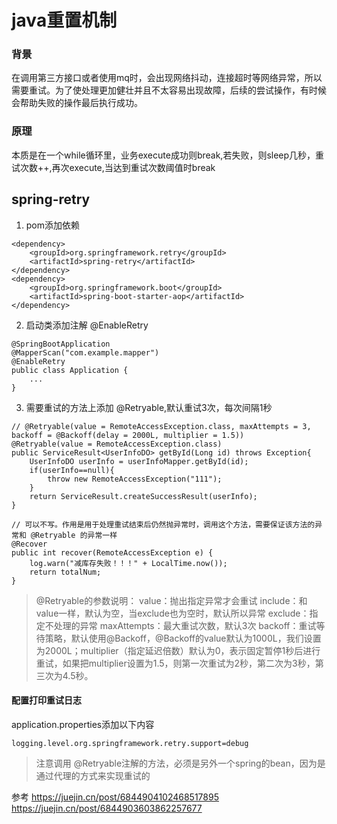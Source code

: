 # java重置机制

### 背景
在调用第三方接口或者使用mq时，会出现网络抖动，连接超时等网络异常，所以需要重试。为了使处理更加健壮并且不太容易出现故障，后续的尝试操作，有时候会帮助失败的操作最后执行成功。

### 原理
本质是在一个while循环里，业务execute成功则break,若失败，则sleep几秒，重试次数++,再次execute,当达到重试次数阈值时break

## spring-retry 

1. pom添加依赖
```
<dependency>
    <groupId>org.springframework.retry</groupId>
    <artifactId>spring-retry</artifactId>
</dependency>
<dependency>
    <groupId>org.springframework.boot</groupId>
    <artifactId>spring-boot-starter-aop</artifactId>
</dependency>
```

2. 启动类添加注解 @EnableRetry
```
@SpringBootApplication
@MapperScan("com.example.mapper")
@EnableRetry
public class Application {
    ...
}
```

3. 需要重试的方法上添加 @Retryable,默认重试3次，每次间隔1秒
```
// @Retryable(value = RemoteAccessException.class, maxAttempts = 3, backoff = @Backoff(delay = 2000L, multiplier = 1.5))
@Retryable(value = RemoteAccessException.class)
public ServiceResult<UserInfoDO> getById(Long id) throws Exception{
    UserInfoDO userInfo = userInfoMapper.getById(id);
    if(userInfo==null){
        throw new RemoteAccessException("111");
    }
    return ServiceResult.createSuccessResult(userInfo);
}

// 可以不写。作用是用于处理重试结束后仍然抛异常时，调用这个方法，需要保证该方法的异常和 @Retryable 的异常一样
@Recover
public int recover(RemoteAccessException e) {
    log.warn("减库存失败！！！" + LocalTime.now());
    return totalNum;
}
```
> @Retryable的参数说明：
  value：抛出指定异常才会重试
  include：和value一样，默认为空，当exclude也为空时，默认所以异常
  exclude：指定不处理的异常
  maxAttempts：最大重试次数，默认3次
  backoff：重试等待策略，默认使用@Backoff，@Backoff的value默认为1000L，我们设置为2000L；multiplier（指定延迟倍数）默认为0，表示固定暂停1秒后进行重试，如果把multiplier设置为1.5，则第一次重试为2秒，第二次为3秒，第三次为4.5秒。
  
#### 配置打印重试日志 
application.properties添加以下内容
```
logging.level.org.springframework.retry.support=debug
```

> 注意调用 @Retryable注解的方法，必须是另外一个spring的bean，因为是通过代理的方式来实现重试的


参考
<https://juejin.cn/post/6844904102468517895>
<https://juejin.cn/post/6844903603862257677>
